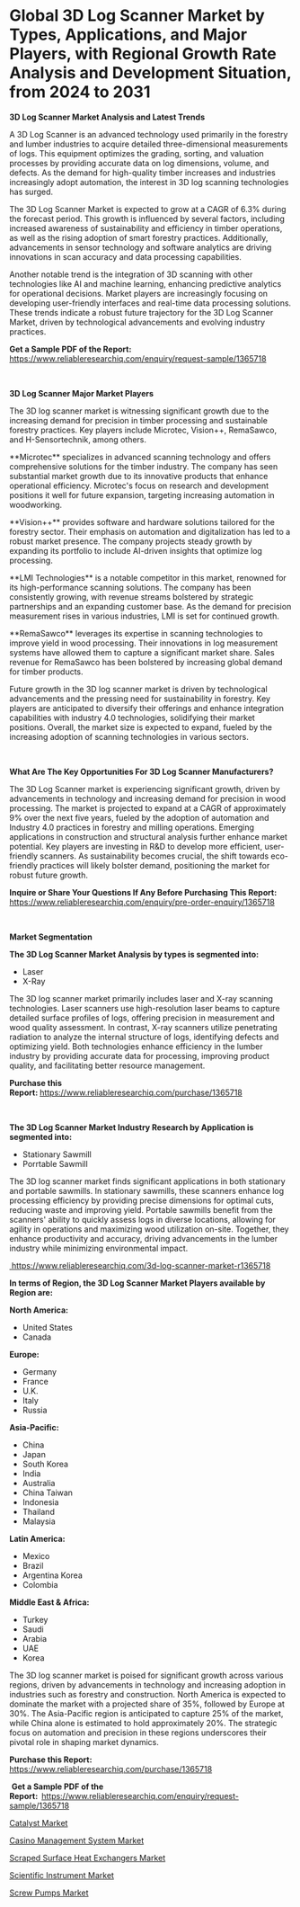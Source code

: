 <p><h1>Global 3D Log Scanner Market by Types, Applications, and Major Players, with Regional Growth Rate Analysis and Development Situation, from 2024 to 2031</h1></p><p><strong>3D Log Scanner Market Analysis and Latest Trends</strong></p>
<p><p>A 3D Log Scanner is an advanced technology used primarily in the forestry and lumber industries to acquire detailed three-dimensional measurements of logs. This equipment optimizes the grading, sorting, and valuation processes by providing accurate data on log dimensions, volume, and defects. As the demand for high-quality timber increases and industries increasingly adopt automation, the interest in 3D log scanning technologies has surged.</p><p>The 3D Log Scanner Market is expected to grow at a CAGR of 6.3% during the forecast period. This growth is influenced by several factors, including increased awareness of sustainability and efficiency in timber operations, as well as the rising adoption of smart forestry practices. Additionally, advancements in sensor technology and software analytics are driving innovations in scan accuracy and data processing capabilities. </p><p>Another notable trend is the integration of 3D scanning with other technologies like AI and machine learning, enhancing predictive analytics for operational decisions. Market players are increasingly focusing on developing user-friendly interfaces and real-time data processing solutions. These trends indicate a robust future trajectory for the 3D Log Scanner Market, driven by technological advancements and evolving industry practices.</p></p>
<p><strong>Get a Sample PDF of the Report:&nbsp;</strong> <a href="https://www.reliableresearchiq.com/enquiry/request-sample/1365718?utm_campaign=1137&utm_medium=2&utm_source=Github&utm_content=ia&utm_term=17112024&utm_id=3d-log-scanner">https://www.reliableresearchiq.com/enquiry/request-sample/1365718</a></p>
<p>&nbsp;</p>
<p><strong>3D Log Scanner Major Market Players</strong></p>
<p><p>The 3D log scanner market is witnessing significant growth due to the increasing demand for precision in timber processing and sustainable forestry practices. Key players include Microtec, Vision++, RemaSawco, and H-Sensortechnik, among others.</p><p>**Microtec** specializes in advanced scanning technology and offers comprehensive solutions for the timber industry. The company has seen substantial market growth due to its innovative products that enhance operational efficiency. Microtec's focus on research and development positions it well for future expansion, targeting increasing automation in woodworking.</p><p>**Vision++** provides software and hardware solutions tailored for the forestry sector. Their emphasis on automation and digitalization has led to a robust market presence. The company projects steady growth by expanding its portfolio to include AI-driven insights that optimize log processing.</p><p>**LMI Technologies** is a notable competitor in this market, renowned for its high-performance scanning solutions. The company has been consistently growing, with revenue streams bolstered by strategic partnerships and an expanding customer base. As the demand for precision measurement rises in various industries, LMI is set for continued growth.</p><p>**RemaSawco** leverages its expertise in scanning technologies to improve yield in wood processing. Their innovations in log measurement systems have allowed them to capture a significant market share. Sales revenue for RemaSawco has been bolstered by increasing global demand for timber products.</p><p>Future growth in the 3D log scanner market is driven by technological advancements and the pressing need for sustainability in forestry. Key players are anticipated to diversify their offerings and enhance integration capabilities with industry 4.0 technologies, solidifying their market positions. Overall, the market size is expected to expand, fueled by the increasing adoption of scanning technologies in various sectors.</p></p>
<p>&nbsp;</p>
<p><strong>What Are The Key Opportunities For 3D Log Scanner Manufacturers?</strong></p>
<p><p>The 3D Log Scanner market is experiencing significant growth, driven by advancements in technology and increasing demand for precision in wood processing. The market is projected to expand at a CAGR of approximately 9% over the next five years, fueled by the adoption of automation and Industry 4.0 practices in forestry and milling operations. Emerging applications in construction and structural analysis further enhance market potential. Key players are investing in R&D to develop more efficient, user-friendly scanners. As sustainability becomes crucial, the shift towards eco-friendly practices will likely bolster demand, positioning the market for robust future growth.</p></p>
<p><strong>Inquire or Share Your Questions If Any Before Purchasing This Report:</strong> <a href="https://www.reliableresearchiq.com/enquiry/pre-order-enquiry/1365718?utm_campaign=1137&utm_medium=2&utm_source=Github&utm_content=ia&utm_term=17112024&utm_id=3d-log-scanner">https://www.reliableresearchiq.com/enquiry/pre-order-enquiry/1365718</a></p>
<p>&nbsp;</p>
<p><strong>Market Segmentation</strong></p>
<p><strong>The 3D Log Scanner Market Analysis by types is segmented into:</strong></p>
<p><ul><li>Laser</li><li>X-Ray</li></ul></p>
<p><p>The 3D log scanner market primarily includes laser and X-ray scanning technologies. Laser scanners use high-resolution laser beams to capture detailed surface profiles of logs, offering precision in measurement and wood quality assessment. In contrast, X-ray scanners utilize penetrating radiation to analyze the internal structure of logs, identifying defects and optimizing yield. Both technologies enhance efficiency in the lumber industry by providing accurate data for processing, improving product quality, and facilitating better resource management.</p></p>
<p><strong>Purchase this Report:&nbsp;</strong><a href="https://www.reliableresearchiq.com/purchase/1365718?utm_campaign=1137&utm_medium=2&utm_source=Github&utm_content=ia&utm_term=17112024&utm_id=3d-log-scanner">https://www.reliableresearchiq.com/purchase/1365718</a></p>
<p>&nbsp;</p>
<p><strong>The 3D Log Scanner Market Industry Research by Application is segmented into:</strong></p>
<p><ul><li>Stationary Sawmill</li><li>Porrtable Sawmill</li></ul></p>
<p><p>The 3D log scanner market finds significant applications in both stationary and portable sawmills. In stationary sawmills, these scanners enhance log processing efficiency by providing precise dimensions for optimal cuts, reducing waste and improving yield. Portable sawmills benefit from the scanners' ability to quickly assess logs in diverse locations, allowing for agility in operations and maximizing wood utilization on-site. Together, they enhance productivity and accuracy, driving advancements in the lumber industry while minimizing environmental impact.</p></p>
<p><a href="https://www.reliableresearchiq.com/3d-log-scanner-market-r1365718?utm_campaign=1137&utm_medium=2&utm_source=Github&utm_content=ia&utm_term=17112024&utm_id=3d-log-scanner">&nbsp;https://www.reliableresearchiq.com/3d-log-scanner-market-r1365718</a></p>
<p><strong>In terms of Region, the 3D Log Scanner Market Players available by Region are:</strong></p>
<p>
    <p> <strong> North America: </strong>
        <ul>
            <li>United States</li>
            <li>Canada</li>
        </ul>
        </p> 
    <p> <strong> Europe: </strong>
        <ul>
            <li>Germany</li>
            <li>France</li>
            <li>U.K.</li>
            <li>Italy</li>
            <li>Russia</li>
        </ul>
        </p> 
    <p> <strong> Asia-Pacific: </strong>
        <ul>
            <li>China</li>
            <li>Japan</li>
            <li>South Korea</li>
            <li>India</li>
            <li>Australia</li>
            <li>China Taiwan</li>
            <li>Indonesia</li>
            <li>Thailand</li>
            <li>Malaysia</li>
        </ul>
        </p> 
    <p> <strong> Latin America: </strong>
        <ul>
            <li>Mexico</li>
            <li>Brazil</li>
            <li>Argentina Korea</li>
            <li>Colombia</li>
        </ul>
        </p> 
    <p> <strong> Middle East & Africa: </strong>
        <ul>
            <li>Turkey</li>
            <li>Saudi</li>
            <li>Arabia</li>
            <li>UAE</li>
            <li>Korea</li>
        </ul>
    </p>
    </p>
<p><p>The 3D log scanner market is poised for significant growth across various regions, driven by advancements in technology and increasing adoption in industries such as forestry and construction. North America is expected to dominate the market with a projected share of 35%, followed by Europe at 30%. The Asia-Pacific region is anticipated to capture 25% of the market, while China alone is estimated to hold approximately 20%. The strategic focus on automation and precision in these regions underscores their pivotal role in shaping market dynamics.</p></p>
<p><strong>Purchase this Report: </strong><a href="https://www.reliableresearchiq.com/purchase/1365718?utm_campaign=1137&utm_medium=2&utm_source=Github&utm_content=ia&utm_term=17112024&utm_id=3d-log-scanner">https://www.reliableresearchiq.com/purchase/1365718</a></p>
<p>&nbsp;<strong>Get a Sample PDF of the Report:&nbsp;&nbsp;</strong><a href="https://www.reliableresearchiq.com/enquiry/request-sample/1365718?utm_campaign=1137&utm_medium=2&utm_source=Github&utm_content=ia&utm_term=17112024&utm_id=3d-log-scanner">https://www.reliableresearchiq.com/enquiry/request-sample/1365718</a></p>
<p><strong></strong></p>
<p><p><a href="https://issuu.com/reportprime-2/docs/catalyst-market-size-2030.pptx_97c09c3f19893b?utm_campaign=1137&utm_medium=2&utm_source=Github&utm_content=ia&utm_term=17112024&utm_id=3d-log-scanner">Catalyst Market</a></p><p><a href="https://issuu.com/reportprime-2/docs/casino-management-system-market-siz_cfddde3affa0e2?utm_campaign=1137&utm_medium=2&utm_source=Github&utm_content=ia&utm_term=17112024&utm_id=3d-log-scanner">Casino Management System Market</a></p><p><a href="https://www.linkedin.com/pulse/booming-scraped-surface-heat-exchangers-market-sector-analysis-rmp5f?utm_campaign=1137&utm_medium=2&utm_source=Github&utm_content=ia&utm_term=17112024&utm_id=3d-log-scanner">Scraped Surface Heat Exchangers Market</a></p><p><a href="https://www.linkedin.com/pulse/scientific-instrument-market-research-report-exploring-size-revenue-npxvf?utm_campaign=1137&utm_medium=2&utm_source=Github&utm_content=ia&utm_term=17112024&utm_id=3d-log-scanner">Scientific Instrument Market</a></p><p><a href="https://www.linkedin.com/pulse/strategic-forecast-screw-pumps-market-growth-trends-size-gcadf?utm_campaign=1137&utm_medium=2&utm_source=Github&utm_content=ia&utm_term=17112024&utm_id=3d-log-scanner">Screw Pumps Market</a></p></p>